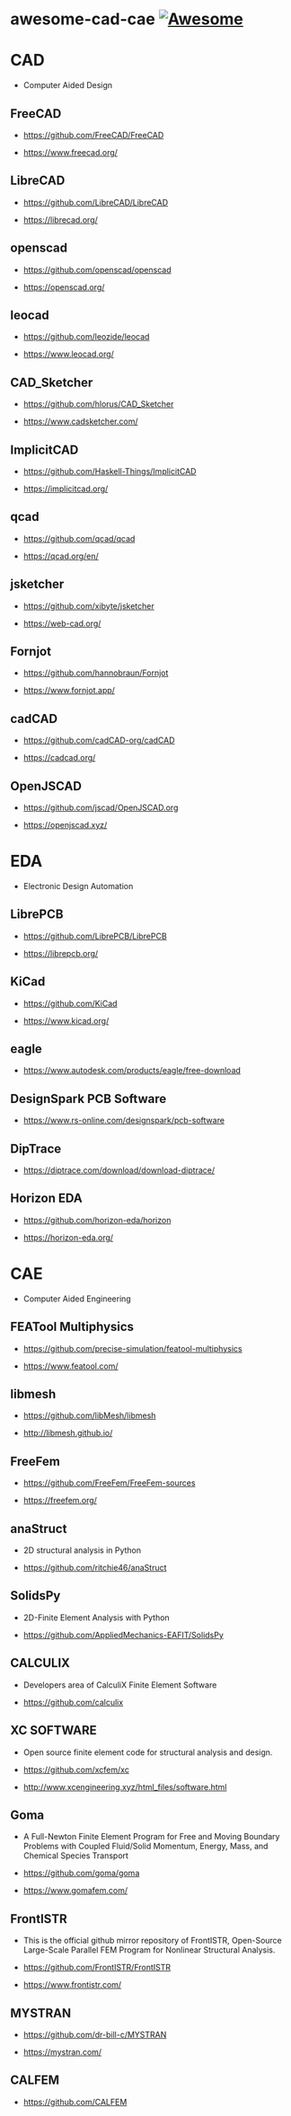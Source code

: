 # awesome-cad-cae          [![Awesome](https://awesome.re/badge.svg)](https://awesome.re)

# CAD

- Computer Aided Design

## FreeCAD

- https://github.com/FreeCAD/FreeCAD

- https://www.freecad.org/

## LibreCAD

- https://github.com/LibreCAD/LibreCAD

- https://librecad.org/

## openscad

- https://github.com/openscad/openscad

- https://openscad.org/

## leocad

- https://github.com/leozide/leocad

- https://www.leocad.org/

## CAD_Sketcher

- https://github.com/hlorus/CAD_Sketcher

- https://www.cadsketcher.com/

## ImplicitCAD

- https://github.com/Haskell-Things/ImplicitCAD

- https://implicitcad.org/

## qcad

- https://github.com/qcad/qcad

- https://qcad.org/en/

## jsketcher

- https://github.com/xibyte/jsketcher

- https://web-cad.org/

## Fornjot

- https://github.com/hannobraun/Fornjot

- https://www.fornjot.app/

## cadCAD

- https://github.com/cadCAD-org/cadCAD

- https://cadcad.org/

## OpenJSCAD

- https://github.com/jscad/OpenJSCAD.org

- https://openjscad.xyz/
        
        
# EDA 

- Electronic Design Automation

## LibrePCB

- https://github.com/LibrePCB/LibrePCB

- https://librepcb.org/

## KiCad

- https://github.com/KiCad

- https://www.kicad.org/

## eagle

- https://www.autodesk.com/products/eagle/free-download

## DesignSpark PCB Software

- https://www.rs-online.com/designspark/pcb-software

## DipTrace

- https://diptrace.com/download/download-diptrace/

## Horizon EDA 

- https://github.com/horizon-eda/horizon

- https://horizon-eda.org/

# CAE

- Computer Aided Engineering

## FEATool Multiphysics

- https://github.com/precise-simulation/featool-multiphysics

- https://www.featool.com/

## libmesh

- https://github.com/libMesh/libmesh

- http://libmesh.github.io/

## FreeFem

- https://github.com/FreeFem/FreeFem-sources

- https://freefem.org/

## anaStruct 

- 2D structural analysis in Python

- https://github.com/ritchie46/anaStruct

## SolidsPy 

- 2D-Finite Element Analysis with Python

- https://github.com/AppliedMechanics-EAFIT/SolidsPy

## CALCULIX

- Developers area of CalculiX Finite Element Software

- https://github.com/calculix

## XC SOFTWARE

- Open source finite element code for structural analysis and design.

- https://github.com/xcfem/xc

- http://www.xcengineering.xyz/html_files/software.html

## Goma

- A Full-Newton Finite Element Program for Free and Moving Boundary Problems with Coupled Fluid/Solid Momentum, Energy, Mass, and Chemical Species Transport

- https://github.com/goma/goma

- https://www.gomafem.com/

## FrontISTR

- This is the official github mirror repository of FrontISTR, Open-Source Large-Scale Parallel FEM Program for Nonlinear Structural Analysis. 

- https://github.com/FrontISTR/FrontISTR

- https://www.frontistr.com/

## MYSTRAN

- https://github.com/dr-bill-c/MYSTRAN

- https://mystran.com/

## CALFEM

- https://github.com/CALFEM








